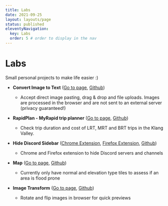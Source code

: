 ```yaml
---
title: Labs
date: 2021-09-25
layout: layouts/page
status: published
eleventyNavigation:
  key: Labs
  order: 5 # order to display in the nav
---
```


# Labs

Small personal projects to make life easier :)

- **Convert Image to Text** ([Go to page](/labs/convert-image-to-text/), [Github](https://github.com/patrickxchong/patrickxchong.com/tree/main/public/labs/convert-image-to-text))

  - Accept direct image pasting, drag & drop and file uploads. Images are processed in the browser and are not sent to an external server (privacy guaranteed!)

- **RapidPlan - MyRapid trip planner** ([Go to page](https://rapidplan.patrickxchong.com/), [Github](https://github.com/patrickxchong/patrickxchong.com/tree/main/public/labs/map))

  - Check trip duration and cost of LRT, MRT and BRT trips in the Klang Valley.

- **Hide Discord Sidebar** ([Chrome Extension](https://chrome.google.com/webstore/detail/hide-discord-sidebar/kaaohmdnmbdagpnenakakpkinddjmenp), [Firefox Extension](https://addons.mozilla.org/addon/hide-discord-sidebar/), [Github](https://github.com/patrickxchong/hide-discord-sidebar))

  - Chrome and Firefox extension to hide Discord servers and channels

- **Map** ([Go to page](/labs/map/), [Github](https://github.com/patrickxchong/patrickxchong.com/tree/main/public/labs/map))

  - Currently only have normal and elevation type tiles to assess if an area is flood prone

- **Image Transform** ([Go to page](/labs/image-transform/), [Github](https://github.com/patrickxchong/patrickxchong.com/tree/main/public/labs/image-transform))

  - Rotate and flip images in browser for quick previews
